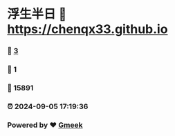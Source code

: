 # 浮生半日 :link: https://chenqx33.github.io 
### :page_facing_up: [3](https://chenqx33.github.io/tag.html) 
### :speech_balloon: 1 
### :hibiscus: 15891 
### :alarm_clock: 2024-09-05 17:19:36 
### Powered by :heart: [Gmeek](https://github.com/Meekdai/Gmeek)
